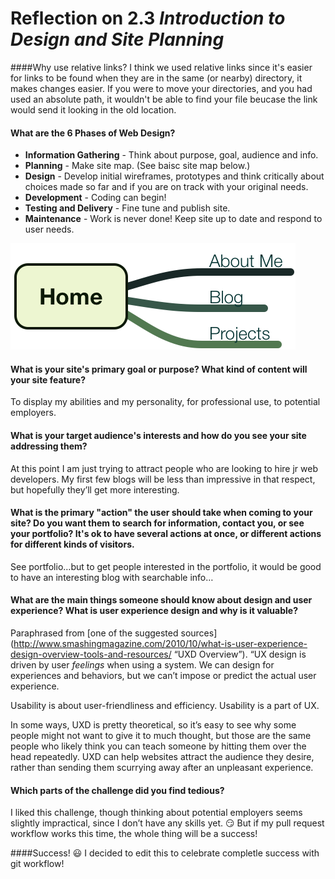 # Reflection on 2.3 *Introduction to Design and Site Planning*

####Why use relative links?
I think we used relative links since it's easier for links to be found when they are in the same (or nearby) directory, it makes changes easier. If you were to move your directories, and you had used an absolute path, it wouldn't be able to find your file beucase the link would send it looking in the old location. 

#### What are the 6 Phases of Web Design?
* **Information Gathering** - Think about purpose, goal, audience and info.
* **Planning** - Make site map. (See baisc site map below.)
* **Design** - Develop initial wireframes, prototypes and think critically about choices made so far and if you are on track with your original needs.
* **Development** - Coding can begin!
* **Testing and Delivery** - Fine tune and publish site.
* **Maintenance** - Work is never done! Keep site up to date and respond to user needs.

![SiteMap](imgs/site-map.png "Super Simple Site Map")

#### What is your site's primary goal or purpose? What kind of content will your site feature?
To display my abilities and my personality, for professional use, to potential employers.

#### What is your target audience's interests and how do you see your site addressing them?
At this point I am just trying to attract people who are looking to hire jr web developers. My first few blogs will be less than impressive in that respect, but hopefully they’ll get more interesting.

#### What is the primary "action" the user should take when coming to your site? Do you want them to search for information, contact you, or see your portfolio? It's ok to have several actions at once, or different actions for different kinds of visitors.
See portfolio…but to get people interested in the portfolio, it would be good to have an interesting blog with searchable info…

#### What are the main things someone should know about design and user experience? What is user experience design and why is it valuable?
Paraphrased from [one of the suggested sources](http://www.smashingmagazine.com/2010/10/what-is-user-experience-design-overview-tools-and-resources/ “UXD Overview”).
“UX design is driven by user *feelings* when using a system. We can design for experiences and behaviors, but we can’t impose or predict the actual user experience. 

Usability is about user-friendliness and efficiency. Usability is a part of UX. 

In some ways, UXD is pretty theoretical, so it’s easy to see why some people might not want to give it to much thought, but those are the same people who likely think you can teach someone by hitting them over the head repeatedly.
UXD can help websites attract the audience they desire, rather than sending them scurrying away after an unpleasant experience.

#### Which parts of the challenge did you find tedious?
I liked this challenge, though thinking about potential employers seems slightly impractical, since I don’t have any skills yet. :smirk: But if my pull request workflow works this time, the whole thing will be a success!

####Success! :smiley: I decided to edit this to celebrate completle success with git workflow!
